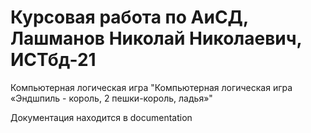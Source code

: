 # Курсовая работа по АиСД, Лашманов Николай Николаевич, ИСТбд-21
Компьютерная логическая игра "Компьютерная логическая игра «Эндшпиль - король, 2 пешки-король, ладья»"

Документация находится в documentation
